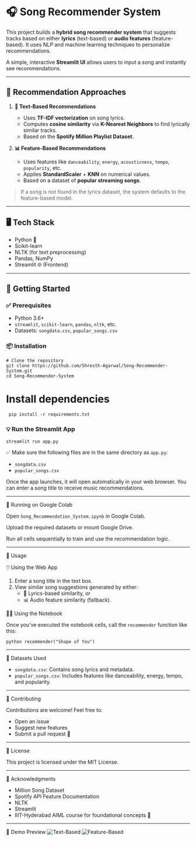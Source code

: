 # 🎧 Song Recommender System

This project builds a **hybrid song recommender system** that suggests tracks based on either **lyrics** (text-based) or **audio features** (feature-based). It uses NLP and machine learning techniques to personalize recommendations.

A simple, interactive **Streamlit UI** allows users to input a song and instantly see recommendations.

---

## 🧠 Recommendation Approaches

1. **🎵 Text-Based Recommendations**  
   - Uses **TF-IDF vectorization** on song lyrics.
   - Computes **cosine similarity** via **K-Nearest Neighbors** to find lyrically similar tracks.
   - Based on the **Spotify Million Playlist Dataset**.

2. **📊 Feature-Based Recommendations**  
   - Uses features like `danceability`, `energy`, `acousticness`, `tempo`, `popularity`, etc.
   - Applies **StandardScaler** + **KNN** on numerical values.
   - Based on a dataset of **popular streaming songs**.

> If a song is not found in the lyrics dataset, the system defaults to the feature-based model.

---

## 🖥️ Tech Stack

- Python 🐍
- Scikit-learn
- NLTK (for text preprocessing)
- Pandas, NumPy
- Streamlit 🌐 (Frontend)

---

## 🚀 Getting Started

### ✅ Prerequisites
- Python 3.6+
- `streamlit`, `scikit-learn`, `pandas`, `nltk`, etc.
- Datasets: `songdata.csv`, `popular_songs.csv`

### 📦 Installation

```
# Clone the repository
git clone https://github.com/Shresth-Agarwal/Song-Recommender-System.git
cd Song-Recommender-System
```
# Install dependencies
``` pip install -r requirements.txt```
### 💡 Run the Streamlit App

```
streamlit run app.py
```
✅ Make sure the following files are in the same directory as `app.py`:

*   `songdata.csv`
*   `popular_songs.csv`

Once the app launches, it will open automatically in your web browser. You can enter a song title to receive music recommendations.

---

📓 Running on Google Colab

Open `Song_Recommendation_System.ipynb` in Google Colab.

Upload the required datasets or mount Google Drive.

Run all cells sequentially to train and use the recommendation logic.

---

🧪 Usage

🖱️ Using the Web App

1.  Enter a song title in the text box.
2.  View similar song suggestions generated by either:
    *   🎵 Lyrics-based similarity, or
    *   📊 Audio feature similarity (fallback).

🧑‍💻 Using the Notebook

Once you’ve executed the notebook cells, call the `recommender` function like this:
```
python recommender("Shape of You")
```
---

📂 Datasets Used

*   `songdata.csv`: Contains song lyrics and metadata.
*   `popular_songs.csv`: Includes features like danceability, energy, tempo, and popularity.

---

🤝 Contributing

Contributions are welcome! Feel free to:

*   Open an issue
*   Suggest new features
*   Submit a pull request 🚀

---

📜 License

This project is licensed under the MIT License.

---

🙏 Acknowledgments

*   Million Song Dataset
*   Spotify API Feature Documentation
*   NLTK
*   Streamlit
*   IIIT-Hyderabad AIML course for foundational concepts 🙌

---

📸 Demo Preview
![Text-Based](images/text.jpg)
![Feature-Based](images/feature.jpg)
